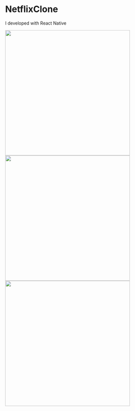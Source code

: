 # NetflixClone
I developed with React Native

<img src="https://firebasestorage.googleapis.com/v0/b/savas-delisi.appspot.com/o/Screenshot_1662749598.png?alt=media&token=01849e20-b0be-4f2f-b553-da19bb21a572" width="400"> <img src="https://firebasestorage.googleapis.com/v0/b/savas-delisi.appspot.com/o/Screenshot_1662749619.png?alt=media&token=5b5f5842-ac8c-4796-8c49-28489f35240f" width="400"> <img src="https://firebasestorage.googleapis.com/v0/b/savas-delisi.appspot.com/o/Screenshot_1662750043.png?alt=media&token=26df2597-56ea-41bc-a512-1e3126baee54" width="400">
